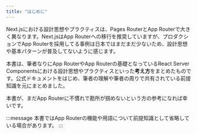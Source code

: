 ```yaml
---
title: "はじめに"
---
```


Next.jsにおける設計思想やプラクティスは、Pages RouterとApp Routerで大きく異なります。Next.jsはApp Routerへの移行を推奨していますが、プロダクションでApp Routerを採用してる事例は日本ではまだまだ少ないため、設計思想や基本パターンが普及してないように感じます。

本書は、筆者なりにApp RouterやApp Routerの基礎となっているReact Server Componentsにおける設計思想やプラクティスといった**考え方**をまとめたものです。公式ドキュメントをはじめ、筆者の理解や筆者の周りで共有されている前提知識を元にまとめました。

本書が、まだApp Routerに不慣れで勘所が掴めないという方の参考になれば幸いです。

:::message
本書ではApp Routerの機能や用語について前提知識として省略している場合があります。
:::
